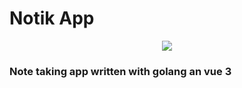 # Notik App


<p align="center">
  <img src="[http://some_place.com/image.png](https://github.com/gavrylenkoIvan/gonotes/blob/master/images/logo.png)" />
</p>


### Note taking app written with golang an vue 3

